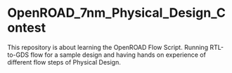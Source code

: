 # OpenROAD_7nm_Physical_Design_Contest
This repository is about learning the OpenROAD Flow Script. Running RTL-to-GDS flow for a sample design and having hands on experience of different flow steps of Physical Design.
